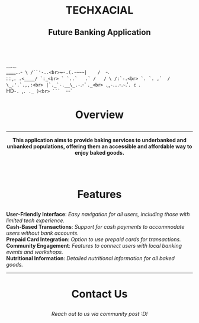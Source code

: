 # <p align="Center"> TECHXACIAL </p>
## <p align="Center"> Future Banking Application </p>
<br> <br>

__.._<br>
____...-`  \ /``'-..<br>
`~-..`(.-~~~|    /  `-.<br>
    : :   ,``. .<____/ `:_<br>
    ` `..`   .` /   / \ /:`-.<br>
     `. `. ,`  /    \_.'.`.,,:<br>
      |`._`-.__\_.-``.-'  `._<br>
      `.,,`-`....-.`~`.'`. c `.<br>
                 HD`-. `,`. ._ )<br>
                      ```  `--`<br>

# <p align="Center"> Overview </p>
-----------------------------------------------------------------------------------------------------------------------------
<b> <p align="Center"> This application aims to provide baking services to underbanked and unbanked populations, offering them an accessible and affordable way to enjoy baked goods. </p></b> <br><br>

# <p align="Center"> Features </p>
<b>
User-Friendly Interface</b>: <i> Easy navigation for all users, including those with limited tech experience.</i>
<br>
<b>
Cash-Based Transactions</b>: <i> Support for cash payments to accommodate users without bank accounts. </i>
<br>
<b>
Prepaid Card Integration</b>: <i> Option to use prepaid cards for transactions. </i>
<br>
<b>
Community Engagement</b>: <i> Features to connect users with local banking events and workshops. </i>
<br>
<b>
Nutritional Information</b>: <i> Detailed nutritional information for all baked goods. </i>
<br>
</b>

-----------------------------------------------------------------------------------------------------------------------------

# <p align="Center"> Contact Us </p>
<p align="Center">
<i> Reach out to us via community post :D! </i>
</p>